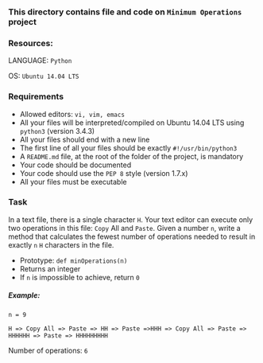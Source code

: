 ### This directory contains file and code on  ```Minimum Operations``` project


### Resources:

LANGUAGE: `Python`

OS: `Ubuntu 14.04 LTS`


### Requirements

* Allowed editors: ```vi, vim, emacs```
* All your files will be interpreted/compiled on Ubuntu 14.04 LTS using `python3` (version 3.4.3)
* All your files should end with a new line
* The first line of all your files should be exactly ```#!/usr/bin/python3```
* A ```README.md``` file, at the root of the folder of the project, is mandatory
* Your code should be documented
* Your code should use the `PEP 8` style (version 1.7.x)
* All your files must be executable

### Task

In a text file, there is a single character `H`. Your text editor can execute only two operations in this file: `Copy` All and `Paste`. Given a number `n`, write a method that calculates the fewest number of operations needed to result in exactly `n` `H` characters in the file.

* Prototype: ```def minOperations(n)```
* Returns an integer
* If ```n``` is impossible to achieve, return ```0```

##### Example:

```n = 9```

```H => Copy All => Paste => HH => Paste =>HHH => Copy All => Paste => HHHHHH => Paste => HHHHHHHHH```

Number of operations: ```6```

